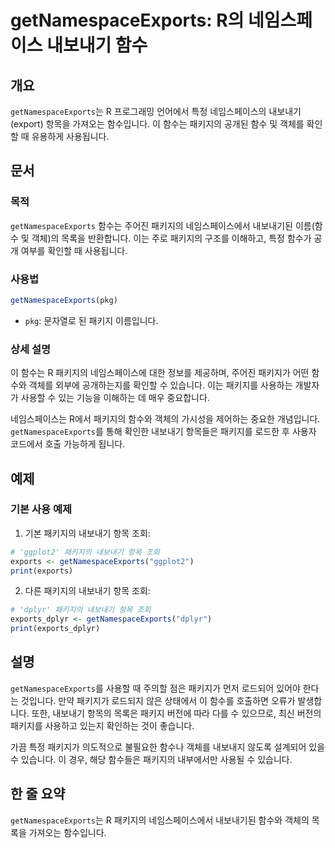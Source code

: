<!--
Meta Description: # getNamespaceExports: R의 네임스페이스 내보내기 함수 ## 개요 `getNamespaceExports`는 R 프로그래밍 언어에서 특정 네임스페이스의 내보내기(export) 항목을 가져오는 함수입니다. 이 함수는 패키지의 공개된 함수 및 객체를 확인할...
Meta Keywords: 패키지의, getnamespaceexports, 내보내기, 패키지가, 함수는
-->

# getNamespaceExports: R의 네임스페이스 내보내기 함수

## 개요
`getNamespaceExports`는 R 프로그래밍 언어에서 특정 네임스페이스의 내보내기(export) 항목을 가져오는 함수입니다. 이 함수는 패키지의 공개된 함수 및 객체를 확인할 때 유용하게 사용됩니다.

## 문서
### 목적
`getNamespaceExports` 함수는 주어진 패키지의 네임스페이스에서 내보내기된 이름(함수 및 객체)의 목록을 반환합니다. 이는 주로 패키지의 구조를 이해하고, 특정 함수가 공개 여부를 확인할 때 사용됩니다.

### 사용법
```R
getNamespaceExports(pkg)
```
- `pkg`: 문자열로 된 패키지 이름입니다. 

### 상세 설명
이 함수는 R 패키지의 네임스페이스에 대한 정보를 제공하며, 주어진 패키지가 어떤 함수와 객체를 외부에 공개하는지를 확인할 수 있습니다. 이는 패키지를 사용하는 개발자가 사용할 수 있는 기능을 이해하는 데 매우 중요합니다. 

네임스페이스는 R에서 패키지의 함수와 객체의 가시성을 제어하는 중요한 개념입니다. `getNamespaceExports`를 통해 확인한 내보내기 항목들은 패키지를 로드한 후 사용자 코드에서 호출 가능하게 됩니다.

## 예제
### 기본 사용 예제
1. 기본 패키지의 내보내기 항목 조회:
```R
# 'ggplot2' 패키지의 내보내기 항목 조회
exports <- getNamespaceExports("ggplot2")
print(exports)
```

2. 다른 패키지의 내보내기 항목 조회:
```R
# 'dplyr' 패키지의 내보내기 항목 조회
exports_dplyr <- getNamespaceExports("dplyr")
print(exports_dplyr)
```

## 설명
`getNamespaceExports`를 사용할 때 주의할 점은 패키지가 먼저 로드되어 있어야 한다는 것입니다. 만약 패키지가 로드되지 않은 상태에서 이 함수를 호출하면 오류가 발생합니다. 또한, 내보내기 항목의 목록은 패키지 버전에 따라 다를 수 있으므로, 최신 버전의 패키지를 사용하고 있는지 확인하는 것이 좋습니다.

가끔 특정 패키지가 의도적으로 불필요한 함수나 객체를 내보내지 않도록 설계되어 있을 수 있습니다. 이 경우, 해당 함수들은 패키지의 내부에서만 사용될 수 있습니다.

## 한 줄 요약
`getNamespaceExports`는 R 패키지의 네임스페이스에서 내보내기된 함수와 객체의 목록을 가져오는 함수입니다.
